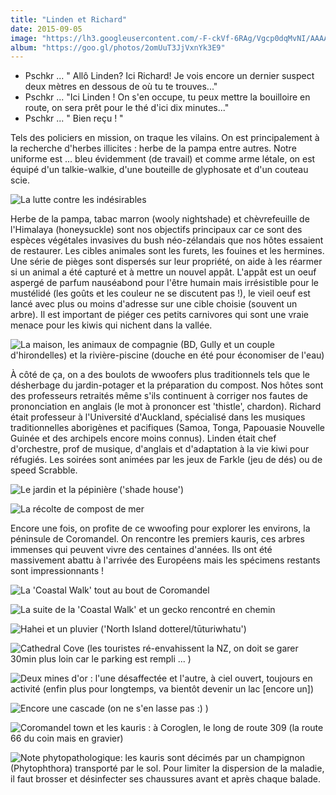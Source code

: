```yaml
---
title: "Linden et Richard"
date: 2015-09-05
image: "https://lh3.googleusercontent.com/-F-ckVf-6RAg/Vgcp0dqMvNI/AAAAAAAAIq4/Sr4uPB-gj7Y/s912-Ic42/IMG_6942.JPG"
album: "https://goo.gl/photos/2omUuT3JjVxnYk3E9"
---
```


- Pschkr ... " Allô Linden? Ici Richard! Je vois encore un dernier suspect deux mètres en dessous de où tu te trouves..."
- Pschkr ... "Ici Linden ! On s'en occupe, tu peux mettre la bouilloire en route, on sera prêt pour le thé d'ici dix minutes..."
- Pschkr ... " Bien reçu ! "

Tels des policiers en mission, on traque les vilains. On est principalement à la recherche d'herbes illicites : herbe de la pampa entre autres. Notre uniforme est ... bleu évidemment (de travail) et comme arme létale, on est équipé d'un talkie-walkie, d'une bouteille de glyphosate et d'un couteau scie.

![La lutte contre les indésirables](https://lh3.googleusercontent.com/-YYyyH4a6YVY/VgcmOuCvkjI/AAAAAAAAIo0/riJGyQUe760/s912-Ic42/PhotoGrid_1443089051376.jpg)

Herbe de la pampa, tabac marron (wooly nightshade) et chèvrefeuille de l'Himalaya (honeysuckle) sont nos objectifs principaux car ce sont des espèces végétales invasives du bush néo-zélandais que nos hôtes essaient de restaurer. Les cibles animales sont les furets, les fouines et les hermines. Une série de pièges sont dispersés sur leur propriété, on aide à les réarmer si un animal a été capturé et à mettre un nouvel appât. L'appât est un oeuf aspergé de parfum nauséabond pour l'être humain mais irrésistible pour le mustélidé (les goûts et les couleur ne se discutent pas !), le vieil oeuf est lancé avec plus ou moins d'adresse sur une cible choisie (souvent un arbre). Il est important de piéger ces petits carnivores qui sont une vraie menace pour les kiwis qui nichent dans la vallée. 

![La maison, les animaux de compagnie (BD, Gully et un couple d'hirondelles) et la rivière-piscine (douche en été pour économiser de l'eau)](https://lh3.googleusercontent.com/-jD3xf5Pv1Ps/VgcmOg50vqI/AAAAAAAAIo4/J1zOK-LQ55w/s912-Ic42/PhotoGrid_1443089580739.jpg)

À côté de ça, on a des boulots de wwoofers plus traditionnels tels que le désherbage du jardin-potager et la préparation du compost. Nos hôtes sont des professeurs retraités même s'ils continuent à corriger nos fautes de prononciation en anglais (le mot à prononcer est 'thistle', chardon). Richard était professeur à l'Université d'Auckland, spécialisé dans les musiques traditionnelles aborigènes et pacifiques (Samoa, Tonga, Papouasie Nouvelle Guinée et des archipels encore moins connus). Linden était chef d'orchestre, prof de musique, d'anglais et d'adaptation à la vie kiwi pour réfugiés. Les soirées sont animées par les jeux de Farkle (jeu de dés) ou de speed Scrabble.

![Le jardin et la pépinière ('shade house')](https://lh3.googleusercontent.com/-djF-DBMn0Lc/VgcmOr_6CyI/AAAAAAAAIo4/35Ki3xSZ4Bk/s912-Ic42/PhotoGrid_1443088560253.jpg)

![La récolte de compost de mer](https://lh3.googleusercontent.com/-Nj-HANnq8y8/VgcmOrC7LfI/AAAAAAAAIo4/NpTm0_2en_U/s912-Ic42/PhotoGrid_1443089837995.jpg)

Encore une fois, on profite de ce wwoofing pour explorer les environs, la péninsule de Coromandel. On rencontre les premiers kauris, ces arbres immenses qui peuvent vivre des centaines d'années. Ils ont été massivement abattu à l'arrivée des Européens mais les spécimens restants sont impressionnants ! 

![La 'Coastal Walk' tout au bout de Coromandel](https://lh3.googleusercontent.com/-V3CfVuT-kNk/VgcmOl1QeZI/AAAAAAAAIo4/-jxG5AXiZyo/s912-Ic42/PhotoGrid_1443088335116.jpg)

![La suite de la 'Coastal Walk' et un gecko rencontré en chemin](https://lh3.googleusercontent.com/-O5Oty-YVz1M/VgcmOieH5ZI/AAAAAAAAIo4/A1cSQMBlAMg/s912-Ic42/PhotoGrid_1443087801425.jpg)

![Hahei et un pluvier ('North Island dotterel/tūturiwhatu')](https://lh3.googleusercontent.com/-vsnRQsjvFmw/VgcmOts8GjI/AAAAAAAAIo4/66Nnns4pZ9U/s912-Ic42/PhotoGrid_1443086874756.jpg)

![Cathedral Cove (les touristes ré-envahissent la NZ, on doit se garer 30min plus loin car le parking est rempli ... )](https://lh3.googleusercontent.com/-xmLBeBphZF8/VgcmOnxozLI/AAAAAAAAIo4/EbM8PSqE1U8/s912-Ic42/PhotoGrid_1443086561583.jpg)

![Deux mines d'or : l'une désaffectée et l'autre, à ciel ouvert, toujours en activité (enfin plus pour longtemps, va bientôt devenir un lac [encore un])](https://lh3.googleusercontent.com/-1s3U5W4D28U/VgcmOhCGqdI/AAAAAAAAIo0/shS71r6m_to/s912-Ic42/PhotoGrid_1443086042751.jpg)

![Encore une cascade (on ne s'en lasse pas :) )](https://lh3.googleusercontent.com/-IkmQ2KkUMTQ/VgcmOmTGZWI/AAAAAAAAIo4/YRXG1J_Pxrw/s912-Ic42/PhotoGrid_1443090621264.jpg)

![Coromandel town et les kauris : à Coroglen, le long de route 309 (la route 66 du coin mais en gravier)](https://lh3.googleusercontent.com/-EYq5yb8ya98/VgcmOivSQLI/AAAAAAAAIo0/MBNqrAXfD3U/s912-Ic42/PhotoGrid_1443090195949.jpg)

![Note phytopathologique: les kauris sont décimés par un champignon (<i>Phytophthora</i>) transporté par le sol. Pour limiter la dispersion de la maladie, il faut brosser et désinfecter ses chaussures avant et après chaque balade.](https://lh3.googleusercontent.com/-2_GDT9-gmHI/VgcmOlSUM_I/AAAAAAAAIo0/roVVGeZZwIo/s912-Ic42/PhotoGrid_1443091000843.jpg)






